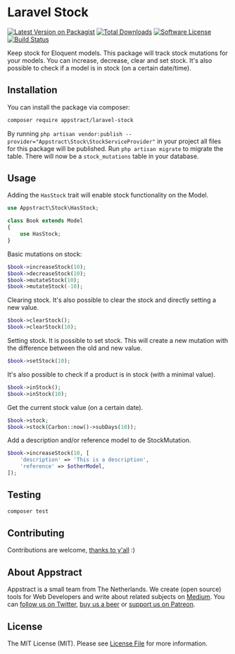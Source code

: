 # Laravel Stock

[![Latest Version on Packagist](https://img.shields.io/packagist/v/appstract/laravel-stock.svg?style=flat-square)](https://packagist.org/packages/appstract/:package_name)
[![Total Downloads](https://img.shields.io/packagist/dt/appstract/laravel-stock.svg?style=flat-square)](https://packagist.org/packages/appstract/:package_name)
[![Software License](https://img.shields.io/badge/license-MIT-brightgreen.svg?style=flat-square)](LICENSE.md)
[![Build Status](https://img.shields.io/travis/appstract/laravel-stock/master.svg?style=flat-square)](https://travis-ci.org/appstract/:package_name)

Keep stock for Eloquent models. This package will track stock mutations for your models. You can increase, decrease, clear and set stock. It's also possible to check if a model is in stock (on a certain date/time).

## Installation

You can install the package via composer:

``` bash
composer require appstract/laravel-stock
```

By running `php artisan vendor:publish --provider="Appstract\Stock\StockServiceProvider"` in your project all files for this package will be published. Run `php artisan migrate` to migrate the table. There will now be a `stock_mutations` table in your database.

## Usage

Adding the `HasStock` trait will enable stock functionality on the Model.

``` php
use Appstract\Stock\HasStock;

class Book extends Model
{
    use HasStock;
}
```

Basic mutations on stock:

```php
$book->increaseStock(10);
$book->decreaseStock(10);
$book->mutateStock(10);
$book->mutateStock(-10);
```

Clearing stock. It's also possible to clear the stock and directly setting a new value.

```php
$book->clearStock();
$book->clearStock(10);
```

Setting stock. It is possible to set stock. This will create a new mutation with the difference between the old and new value.

```php
$book->setStock(10);
```

It's also possible to check if a product is in stock (with a minimal value).

```php
$book->inStock();
$book->inStock(10);
```

Get the current stock value (on a certain date).

```php
$book->stock;
$book->stock(Carbon::now()->subDays(10));
```

Add a description and/or reference model to de StockMutation.

```php
$book->increaseStock(10, [
    'description' => 'This is a description',
    'reference' => $otherModel,
]);
```

## Testing

``` bash
composer test
```

## Contributing

Contributions are welcome, [thanks to y'all](https://github.com/appstract/laravel-stock/graphs/contributors) :)

## About Appstract

Appstract is a small team from The Netherlands. We create (open source) tools for Web Developers and write about related subjects on [Medium](https://medium.com/appstract). You can [follow us on Twitter](https://twitter.com/appstractnl), [buy us a beer](https://www.paypal.me/appstract/10) or [support us on Patreon](https://www.patreon.com/appstract).

## License

The MIT License (MIT). Please see [License File](LICENSE.md) for more information.
